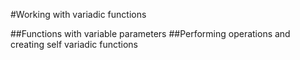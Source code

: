 #Working with variadic functions

##Functions with variable parameters 
##Performing operations and creating self variadic functions
